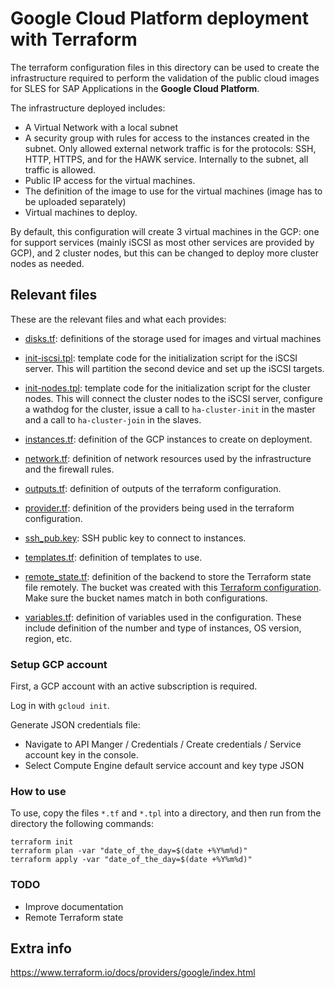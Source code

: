 # Google Cloud Platform deployment with Terraform

The terraform configuration files in this directory can be used to create the infrastructure required to perform the validation of the public cloud images for SLES for SAP Applications in the **Google Cloud Platform**.

The infrastructure deployed includes:

- A Virtual Network with a local subnet
- A security group with rules for access to the instances created in the subnet. Only allowed external network traffic is for the protocols: SSH, HTTP, HTTPS, and for the HAWK service. Internally to the subnet, all traffic is allowed.
- Public IP access for the virtual machines.
- The definition of the image to use for the virtual machines (image has to be uploaded separately)
- Virtual machines to deploy.

By default, this configuration will create 3 virtual machines in the GCP: one for support services (mainly iSCSI as most other services are provided by GCP), and 2 cluster nodes, but this can be changed to deploy more cluster nodes as needed.

## Relevant files

These are the relevant files and what each provides:

 - [disks.tf](disks.tf): definitions of the storage used for images and virtual machines
 
 - [init-iscsi.tpl](init-iscsi.tpl): template code for the initialization script for the iSCSI server. This will partition the second device and set up the iSCSI targets.
 
 - [init-nodes.tpl](init-nodes.tpl): template code for the initialization script for the cluster nodes. This will connect the cluster nodes to the iSCSI server, configure a wathdog for the cluster, issue a call to `ha-cluster-init` in the master and a call to `ha-cluster-join` in the slaves.
 
 - [instances.tf](instances.tf): definition of the GCP instances to create on deployment.
 
 - [network.tf](network.tf): definition of network resources used by the infrastructure and the firewall rules.
 
 - [outputs.tf](outputs.tf): definition of outputs of the terraform configuration.

 - [provider.tf](provider.tf): definition of the providers being used in the terraform configuration.

 - [ssh_pub.key](ssh_pub.key): SSH public key to connect to instances.

 - [templates.tf](templates.tf): definition of templates to use.

 - [remote_state.tf](remote_state.tf): definition of the backend to store the Terraform state file remotely. The bucket was created with this [Terraform configuration](create_remote_state/).  Make sure the bucket names match in both configurations.

 - [variables.tf](variables.tf): definition of variables used in the configuration. These include definition of the number and type of instances, OS version, region, etc.

### Setup GCP account

First, a GCP account with an active subscription is required.

Log in with `gcloud init`.

Generate JSON credentials file:
  - Navigate to API Manger / Credentials / Create credentials / Service account key in the console.
  - Select Compute Engine default service account and key type JSON

### How to use

To use, copy the files `*.tf` and `*.tpl` into a directory, and then run from the directory the following commands:

```
terraform init
terraform plan -var "date_of_the_day=$(date +%Y%m%d)"
terraform apply -var "date_of_the_day=$(date +%Y%m%d)"
```

### TODO

- Improve documentation
- Remote Terraform state

## Extra info

https://www.terraform.io/docs/providers/google/index.html
